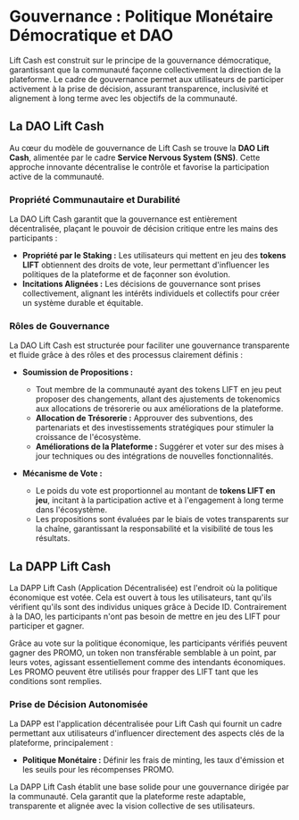 # Gouvernance : Politique Monétaire Démocratique et DAO

Lift Cash est construit sur le principe de la gouvernance démocratique, garantissant que la communauté façonne collectivement la direction de la plateforme. Le cadre de gouvernance permet aux utilisateurs de participer activement à la prise de décision, assurant transparence, inclusivité et alignement à long terme avec les objectifs de la communauté.

## La DAO Lift Cash

Au cœur du modèle de gouvernance de Lift Cash se trouve la **DAO Lift Cash**, alimentée par le cadre **Service Nervous System (SNS)**. Cette approche innovante décentralise le contrôle et favorise la participation active de la communauté.

### Propriété Communautaire et Durabilité  
La DAO Lift Cash garantit que la gouvernance est entièrement décentralisée, plaçant le pouvoir de décision critique entre les mains des participants :

- **Propriété par le Staking :** Les utilisateurs qui mettent en jeu des **tokens LIFT** obtiennent des droits de vote, leur permettant d'influencer les politiques de la plateforme et de façonner son évolution.  
- **Incitations Alignées :** Les décisions de gouvernance sont prises collectivement, alignant les intérêts individuels et collectifs pour créer un système durable et équitable.  

### Rôles de Gouvernance 
La DAO Lift Cash est structurée pour faciliter une gouvernance transparente et fluide grâce à des rôles et des processus clairement définis :

- **Soumission de Propositions :**  
  - Tout membre de la communauté ayant des tokens LIFT en jeu peut proposer des changements, allant des ajustements de tokenomics aux allocations de trésorerie ou aux améliorations de la plateforme.  
  - **Allocation de Trésorerie :** Approuver des subventions, des partenariats et des investissements stratégiques pour stimuler la croissance de l'écosystème.  
  - **Améliorations de la Plateforme :** Suggérer et voter sur des mises à jour techniques ou des intégrations de nouvelles fonctionnalités.  

- **Mécanisme de Vote :**  
  - Le poids du vote est proportionnel au montant de **tokens LIFT en jeu**, incitant à la participation active et à l'engagement à long terme dans l'écosystème.  
  - Les propositions sont évaluées par le biais de votes transparents sur la chaîne, garantissant la responsabilité et la visibilité de tous les résultats. 

## La DAPP Lift Cash

La DAPP Lift Cash (Application Décentralisée) est l'endroit où la politique économique est votée. Cela est ouvert à tous les utilisateurs, tant qu'ils vérifient qu'ils sont des individus uniques grâce à Decide ID. Contrairement à la DAO, les participants n'ont pas besoin de mettre en jeu des LIFT pour participer et gagner.

Grâce au vote sur la politique économique, les participants vérifiés peuvent gagner des PROMO, un token non transférable semblable à un point, par leurs votes, agissant essentiellement comme des intendants économiques. Les PROMO peuvent être utilisés pour frapper des LIFT tant que les conditions sont remplies.

### Prise de Décision Autonomisée
La DAPP est l'application décentralisée pour Lift Cash qui fournit un cadre permettant aux utilisateurs d'influencer directement des aspects clés de la plateforme, principalement :

- **Politique Monétaire :** Définir les frais de minting, les taux d'émission et les seuils pour les récompenses PROMO.  

La DAPP Lift Cash établit une base solide pour une gouvernance dirigée par la communauté. Cela garantit que la plateforme reste adaptable, transparente et alignée avec la vision collective de ses utilisateurs.
